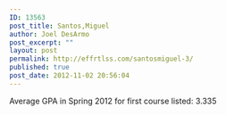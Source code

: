 ```yaml
---
ID: 13563
post_title: Santos,Miguel
author: Joel DesArmo
post_excerpt: ""
layout: post
permalink: http://effrtlss.com/santosmiguel-3/
published: true
post_date: 2012-11-02 20:56:04
---
```

<p>Average GPA in Spring 2012 for first course listed: 3.335</p>